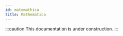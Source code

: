 ```yaml
---
id: matemathica
title: Mathematica
---
```


:::caution
This documentation is under construction. 
:::
